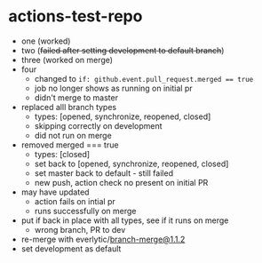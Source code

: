 # actions-test-repo

- one (worked)
- two (~~failed after setting development to default branch~~)
- three (worked on merge) 
- four 
  - changed to `if: github.event.pull_request.merged == true`
  - job no longer shows as running on initial pr
  - didn't merge to master
- replaced alll branch types
  - types: [opened, synchronize, reopened, closed]
  - skipping correctly on development
  - did not run on merge
- removed merged === true
  - types: [closed] 
  - set back to [opened, synchronize, reopened, closed]
  - set master back to default - still failed
  - new push, action check no present on initial PR
- may have updated   
  - action fails on intial pr
  - runs successfully on merge
- put if back in place with all types, see if it runs on merge  
  - wrong branch, PR to dev
- re-merge with everlytic/branch-merge@1.1.2
- set development as default